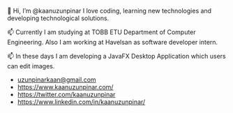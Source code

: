 

 👋 Hi, I’m @kaanuzunpinar I love coding, learning new technologies and developing technological solutions.

 📫 Currently I am studying at TOBB ETU Department of Computer Engineering. Also I am working at Havelsan as software developer intern.

 📫 In these days I am developing a JavaFX Desktop Application which users can edit images.

- uzunpinarkaan@gmail.com
- https://www.kaanuzunpinar.com/
- https://twitter.com/kaanuzunpinar
- https://www.linkedin.com/in/kaanuzunpinar/

